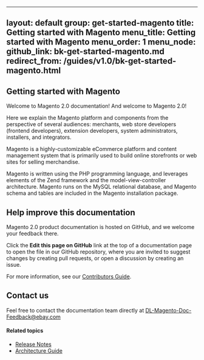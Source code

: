----
layout: default
group: get-started-magento
title: Getting started with Magento
menu_title: Getting started with Magento
menu_order: 1
menu_node: 
github_link: bk-get-started-magento.md
redirect_from: /guides/v1.0/bk-get-started-magento.html
----

<h2 id="highlights">Getting started with Magento</h2>

Welcome to Magento 2.0 documentation! And welcome to Magento 2.0!

Here we explain the Magento platform and components from the perspective of several audiences: merchants, web store developers (frontend developers), extension developers, system administrators, installers, and integrators.

Magento is a highly-customizable eCommerce platform and content management system that is primarily used to build online storefronts or web sites for selling merchandise. 

Magento is written using the PHP programming language, and leverages elements of the Zend framework and the model-view-controller architecture. Magento runs on the MySQL relational database, and Magento schema and tables are included in the Magento installation package.

<h2 id="help">Help improve this documentation</h2>

Magento 2.0 product documentation is hosted on GitHub, and we welcome your
feedback there.

Click the **Edit this page on GitHub** link at the top of a documentation page to
open the file in our GitHub repository, where you are invited to suggest changes
by creating pull requests, or open a discussion by creating an issue.

For more information, see our <a href="{{ site.gdeurl }}extension-dev-guide/Contribute_edg.html">Contributors Guide</a>.

<h2 id="contact-us">Contact us</h2>
Feel free to contact the documentation team directly at
<a href="mailto:DL-Magento-Doc-Feedback@ebay.com">DL-Magento-Doc-Feedback@ebay.com</a>

#### Related topics

*   <a href="{{ site.gdeurl }}release-notes/bk-release-notes.html">Release Notes</a>
*   <a href="{{ site.gdeurl }}architecture/bk-architecture.html">Architecture Guide</a>